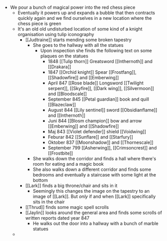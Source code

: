 - We pour a bunch of magical power into the red chess piece
	- Eventually it powers up and expands a bubble that then contracts quickly again and we find ourselves in a new location where the chess piece is green
	- It's an old old undisturbed location of some kind of a knight organisation using tulip iconography
		- [[Judtraine]] starts mending some broken tapestry
			- She goes to the hallway with all the statues
				- Upon inspection she finds the following text on some plaques on the statues
					- 1848
					  [[Tulip thorn]]
					  Greatsword
					  [[Inthernoth]] and [[Drakara]]
					- 1847
					  [[Orchid knight]]
					  Spear
					  [[Frostfang]], [[Shadowfire]] and [[Emberwing]]
					- April 847
					  [[Rose blade]]
					  Longsword
					  [[Twilight serpent]], [[Skyfire]], [[Dark wing]], [[Silvermoon]] and [[Bloodscale]]
					- September 845
					  [[Petal guardian]]
					  book and quill
					  [[Blazeclaw]]
					- August 844
					  [[Lily sentinel]]
					  sword
					  [[Obsidianflame]] and [[Inthernoth]]
					- Juni 844
					  [[Blosm champion]]
					  bow and arrow
					  [[Emberwing]] and [[Shadowfire]]
					- Maj 843
					  [[Violet defender]]
					  shield
					  [[Voidwing]]
					- Feburar 842
					  [[Sunflare]] and [[Starfury]]
					- Oktober 837
					  [[Moonshadow]] and [[Thornescale]]
					- September 799
					  [[Asherwing]], [[Crimsoncrest]] and [[Frostbite]]
			- She walks down the corridor and finds a hall where there's room for eating and a magic book
			- She also walks down a different corridor and finds some bedrooms and eventually a staircase with some light at the bottom
		- [[Lark]] finds a big throne/chair and sits in it
			- Seemingly this changes the image on the tapestry to an image of [[Lark]]. But _only_ if and when [[Lark]] specifically sits in the chair
		- [[Thrud]] finds some magic spell scrolls
		- [[Jaylin]] looks around the general area and finds some scrolls of written reports dated year 847
			- He walks out the door into a hallway with a bunch of marble statues
	-